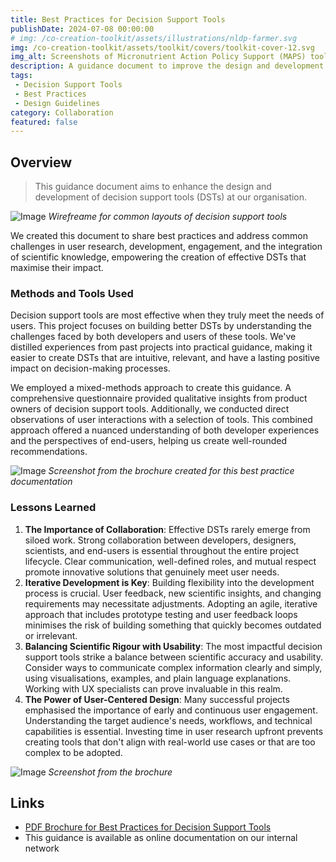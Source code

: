 ```yaml
---
title: Best Practices for Decision Support Tools
publishDate: 2024-07-08 00:00:00
# img: /co-creation-toolkit/assets/illustrations/nldp-farmer.svg
img: /co-creation-toolkit/assets/toolkit/covers/toolkit-cover-12.svg
img_alt: Screenshots of Micronutrient Action Policy Support (MAPS) tool
description: A guidance document to improve the design and development of decision support tools (DSTs) within our organisation.
tags:
 - Decision Support Tools
 - Best Practices
 - Design Guidelines
category: Collaboration
featured: false
---
```


## Overview

> This guidance document aims to enhance the design and development of decision support tools (DSTs) at our organisation.

![Image](/co-creation-toolkit/assets/case-studies/dsts/dsts-mockup.png)
*Wirefreame for common layouts of decision support tools*

We created this document to share best practices and address common challenges in user research, development, engagement, and the integration of scientific knowledge, empowering the creation of effective DSTs that maximise their impact.

### Methods and Tools Used

Decision support tools are most effective when they truly meet the needs of users. This project focuses on building better DSTs by understanding the challenges faced by both developers and users of these tools. We've distilled experiences from past projects into practical guidance, making it easier to create DSTs that are intuitive, relevant, and have a lasting positive impact on decision-making processes.

We employed a mixed-methods approach to create this guidance. A comprehensive questionnaire provided qualitative insights from product owners of decision support tools. Additionally, we conducted direct observations of user interactions with a selection of tools. This combined approach offered a nuanced understanding of both developer experiences and the perspectives of end-users, helping us create well-rounded recommendations.

![Image](/co-creation-toolkit/assets/case-studies/dsts/do-you-need-dsts.png)
*Screenshot from the brochure created for this best practice documentation*

### Lessons Learned

1. **The Importance of Collaboration**: Effective DSTs rarely emerge from siloed work. Strong collaboration between developers, designers, scientists, and end-users is essential throughout the entire project lifecycle. Clear communication, well-defined roles, and mutual respect promote innovative solutions that genuinely meet user needs.
2. **Iterative Development is Key**: Building flexibility into the development process is crucial. User feedback, new scientific insights, and changing requirements may necessitate adjustments. Adopting an agile, iterative approach that includes prototype testing and user feedback loops minimises the risk of building something that quickly becomes outdated or irrelevant.
3. **Balancing Scientific Rigour with Usability**: The most impactful decision support tools strike a balance between scientific accuracy and usability. Consider ways to communicate complex information clearly and simply, using visualisations, examples, and plain language explanations. Working with UX specialists can prove invaluable in this realm.
4. **The Power of User-Centered Design**: Many successful projects emphasised the importance of early and continuous user engagement. Understanding the target audience's needs, workflows, and technical capabilities is essential. Investing time in user research upfront prevents creating tools that don't align with real-world use cases or that are too complex to be adopted.

![Image](/co-creation-toolkit/assets/case-studies/dsts/Spread-5.png)
*Screenshot from the brochure*

## Links

* [PDF Brochure for Best Practices for Decision Support Tools](https://drive.google.com/file/d/1HyczxRNE2pCbw3n1ayYcHkmghjvrATqc/view?usp=sharing)
* This guidance is available as online documentation on our internal network


